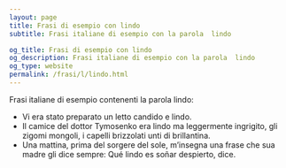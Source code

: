 ```yaml
---
layout: page
title: Frasi di esempio con lindo 
subtitle: Frasi italiane di esempio con la parola  lindo

og_title: Frasi di esempio con lindo 
og_description: Frasi italiane di esempio con la parola  lindo
og_type: website
permalink: /frasi/l/lindo.html
---
```


Frasi italiane di esempio contenenti la parola lindo:


- Vi era stato preparato un letto candido e lindo.
- Il camice del dottor Tymosenko era lindo ma leggermente ingrigito, gli zigomi mongoli, i capelli brizzolati unti di brillantina.
- Una mattina, prima del sorgere del sole, m’insegna una frase che sua madre gli dice sempre: Qué lindo es soñar despierto, dice.
